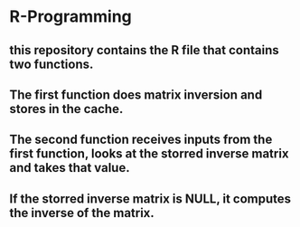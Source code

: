 # R-Programming
## this repository contains the R file that contains two functions.
## The first function does matrix inversion and stores in the cache.
## The second function receives inputs from the first function, looks at the storred inverse matrix and takes that value.
## If the storred inverse matrix is NULL, it computes the inverse of the matrix.
